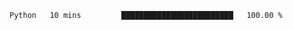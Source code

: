 <!--START_SECTION:waka-->

```txt
Python   10 mins         █████████████████████████   100.00 %
```

<!--END_SECTION:waka-->
